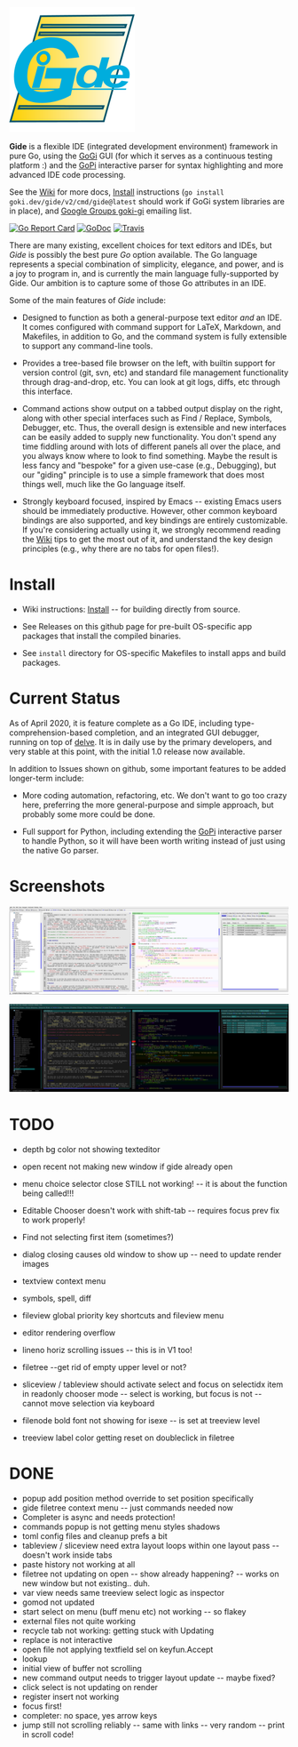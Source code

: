 ![alt tag](logo/gide_icon.png)

**Gide** is a flexible IDE (integrated development environment) framework in pure Go, using the [GoGi](https://github.com/goki/gi) GUI (for which it serves as a continuous testing platform :) and the [GoPi](https://github.com/goki/pi) interactive parser for syntax highlighting and more advanced IDE code processing.

See the [Wiki](https://goki.dev/gide/v2/wiki) for more docs,   [Install](https://goki.dev/gide/v2/wiki/Install) instructions (`go install goki.dev/gide/v2/cmd/gide@latest` should work if GoGi system libraries are in place), and [Google Groups goki-gi](https://groups.google.com/forum/#!forum/goki-gi) emailing list.

[![Go Report Card](https://goreportcard.com/badge/goki.dev/gide/v2)](https://goreportcard.com/report/goki.dev/gide/v2)
[![GoDoc](https://godoc.org/goki.dev/gide/v2?status.svg)](https://godoc.org/goki.dev/gide/v2)
[![Travis](https://travis-ci.com/goki/gide.svg?branch=master)](https://travis-ci.com/goki/gide)

There are many existing, excellent choices for text editors and IDEs, but *Gide* is possibly the best pure *Go* option available.  The Go language represents a special combination of simplicity, elegance, and power, and is a joy to program in, and is currently the main language fully-supported by Gide.  Our ambition is to capture some of those Go attributes in an IDE.

Some of the main features of *Gide* include:

* Designed to function as both a general-purpose text editor *and* an IDE.  It comes configured with command support for LaTeX, Markdown, and Makefiles, in addition to Go, and the command system is fully extensible to support any command-line tools.

* Provides a tree-based file browser on the left, with builtin support for version control (git, svn, etc) and standard file management functionality through drag-and-drop, etc.  You can look at git logs, diffs, etc through this interface.

* Command actions show output on a tabbed output display on the right, along with other special interfaces such as Find / Replace, Symbols, Debugger, etc.  Thus, the overall design is extensible and new interfaces can be easily added to supply new functionality.  You don't spend any time fiddling around with lots of different panels all over the place, and you always know where to look to find something.  Maybe the result is less fancy and "bespoke" for a given use-case (e.g., Debugging), but our "giding" principle is to use a simple framework that does most things well, much like the Go language itself.

* Strongly keyboard focused, inspired by Emacs -- existing Emacs users should be immediately productive.  However, other common keyboard bindings are also supported, and key bindings are entirely customizable.  If you're considering actually using it, we strongly recommend reading the [Wiki](https://goki.dev/gide/v2/wiki) tips to get the most out of it, and understand the key design principles (e.g., why there are no tabs for open files!).

# Install

* Wiki instructions: [Install](https://goki.dev/gide/v2/wiki/Install) -- for building directly from source.

* See Releases on this github page for pre-built OS-specific app packages that install the compiled binaries.

* See `install` directory for OS-specific Makefiles to install apps and build packages.

# Current Status

As of April 2020, it is feature complete as a Go IDE, including type-comprehension-based completion, and an integrated GUI debugger, running on top of [delve](https://github.com/go-delve/delve).  It is in daily use by the primary developers, and very stable at this point, with the initial 1.0 release now available.

In addition to Issues shown on github, some important features to be added longer-term include:

* More coding automation, refactoring, etc.  We don't want to go too crazy here, preferring the more general-purpose and simple approach, but probably some more could be done.

* Full support for Python, including extending the [GoPi](https://github.com/goki/pi) interactive parser to handle Python, so it will have been worth writing instead of just using the native Go parser.

# Screenshots

![Screenshot](screenshot.png?raw=true "Screenshot")

![Screenshot, darker](screenshot_dark.png?raw=true "Screenshot, dark mode")

# TODO

* depth bg color not showing texteditor

* open recent not making new window if gide already open

* menu choice selector close STILL not working! -- it is about the function being called!!!

* Editable Chooser doesn't work with shift-tab -- requires focus prev fix to work properly!

* Find not selecting first item (sometimes?)

* dialog closing causes old window to show up -- need to update render images
* textview context menu
* symbols, spell, diff

* fileview global priority key shortcuts and fileview menu
* editor rendering overflow
* lineno horiz scrolling issues -- this is in V1 too!
* filetree --get rid of empty upper level or not?
* sliceview / tableview should activate select and focus on selectidx item in readonly chooser mode -- select is working, but focus is not -- cannot move selection via keyboard

* filenode bold font not showing for isexe -- is set at treeview level
* treeview label color getting reset on doubleclick in filetree

# DONE

* popup add position method override to set position specifically
* gide filetree context menu -- just commands needed now
* Completer is async and needs protection!
* commands popup is not getting menu styles shadows
* toml config files and cleanup prefs a bit
* tableview / sliceview need extra layout loops within one layout pass -- doesn't work inside tabs
* paste history not working at all
* filetree not updating on open -- show already happening? -- works on new window but not existing.. duh.
* var view needs same treeview select logic as inspector
* gomod not updated
* start select on menu (buff menu etc) not working -- so flakey 
* external files not quite working
* recycle tab not working: getting stuck with Updating
* replace is not interactive
* open file not applying textfield sel on keyfun.Accept
* lookup
* initial view of buffer not scrolling 
* new command output needs to trigger layout update -- maybe fixed?
* click select is not updating on render
* register insert not working
* focus first!
* completer: no space, yes arrow keys
* jump still not scrolling reliably -- same with links -- very random -- print in scroll code!


